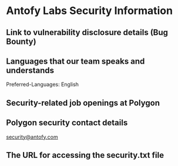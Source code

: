 # Antofy Labs Security Information

## Link to vulnerability disclosure details (Bug Bounty)


## Languages that our team speaks and understands
Preferred-Languages: English

## Security-related job openings at Polygon


## Polygon security contact details
security@antofy.com

## The URL for accessing the security.txt file

